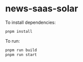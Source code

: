 # news-saas-solar

To install dependencies:

```bash
pnpm install
```

To run:

```bash
pnpm run build
pnpm run start
```

